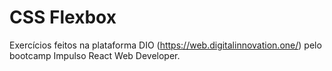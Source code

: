 # CSS Flexbox

Exercícios feitos na plataforma DIO (https://web.digitalinnovation.one/) pelo bootcamp Impulso React Web Developer.

